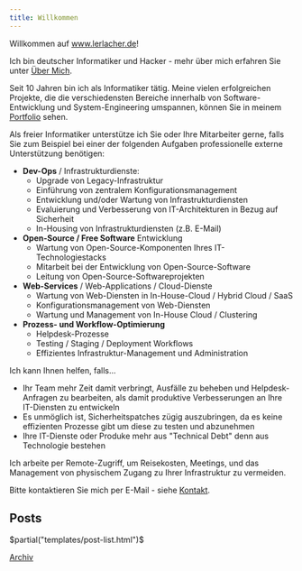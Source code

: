 ```yaml
---
title: Willkommen
---
```


Willkommen auf www.lerlacher.de!

Ich bin deutscher Informatiker und Hacker - mehr über mich erfahren Sie unter [Über Mich](about.de.html).

Seit 10 Jahren bin ich als Informatiker tätig. Meine vielen erfolgreichen Projekte, die die verschiedensten Bereiche innerhalb von Software-Entwicklung und System-Engineering umspannen, können Sie in meinem [Portfolio](projects.de.html) sehen.

Als freier Informatiker unterstütze ich Sie oder Ihre Mitarbeiter gerne, falls Sie zum Beispiel bei einer der folgenden Aufgaben professionelle externe Unterstützung benötigen:

* **Dev-Ops** / Infrastrukturdienste:
    * Upgrade von Legacy-Infrastruktur
    * Einführung von zentralem Konfigurationsmanagement
    * Entwicklung und/oder Wartung von Infrastrukturdiensten
    * Evaluierung und Verbesserung von IT-Architekturen in Bezug auf Sicherheit
    * In-Housing von Infrastrukturdiensten (z.B. E-Mail)
* **Open-Source / Free Software** Entwicklung
    * Wartung von Open-Source-Komponenten Ihres IT-Technologiestacks
    * Mitarbeit bei der Entwicklung von Open-Source-Software
    * Leitung von Open-Source-Softwareprojekten
* **Web-Services** / Web-Applications / Cloud-Dienste
    * Wartung von Web-Diensten in In-House-Cloud / Hybrid Cloud / SaaS
    * Konfigurationsmanagement von Web-Diensten
    * Wartung und Management von In-House Cloud / Clustering
* **Prozess- und Workflow-Optimierung**
    * Helpdesk-Prozesse
    * Testing / Staging / Deployment Workflows
    * Effizientes Infrastruktur-Management und Administration

Ich kann Ihnen helfen, falls...

* Ihr Team mehr Zeit damit verbringt, Ausfälle zu beheben und Helpdesk-Anfragen zu bearbeiten, als damit produktive Verbesserungen an Ihre IT-Diensten zu entwickeln
* Es unmöglich ist, Sicherheitspatches zügig auszubringen, da es keine effizienten Prozesse gibt um diese zu testen und abzunehmen
* Ihre IT-Dienste oder Produke mehr aus "Technical Debt" denn aus Technologie bestehen

Ich arbeite per Remote-Zugriff, um Reisekosten, Meetings, und das Management von physischem Zugang zu Ihrer Infrastruktur zu vermeiden.

Bitte kontaktieren Sie mich per E-Mail - siehe [Kontakt](contact.de.html).


## Posts
$partial("templates/post-list.html")$

[Archiv](/archive.html)

